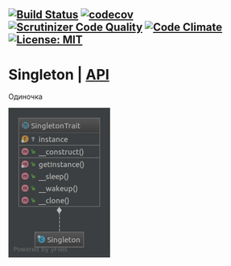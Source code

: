 [![Build Status](https://travis-ci.org/Jagepard/PhpDesignPatterns-Singleton.svg?branch=master)](https://travis-ci.org/Jagepard/PhpDesignPatterns-Singleton)
[![codecov](https://codecov.io/gh/Jagepard/PhpDesignPatterns-Singleton/branch/master/graph/badge.svg)](https://codecov.io/gh/Jagepard/PhpDesignPatterns-Singleton)
[![Scrutinizer Code Quality](https://scrutinizer-ci.com/g/Jagepard/PhpDesignPatterns-Singleton/badges/quality-score.png?b=master)](https://scrutinizer-ci.com/g/Jagepard/PhpDesignPatterns-Singleton/?branch=master)
[![Code Climate](https://codeclimate.com/github/Jagepard/PhpDesignPatterns-Singleton/badges/gpa.svg)](https://codeclimate.com/github/Jagepard/PhpDesignPatterns-Singleton)
[![License: MIT](https://img.shields.io/badge/license-MIT-498e7f.svg)](https://mit-license.org/)
-----

# Singleton | [API](https://github.com/Jagepard/PhpDesignPatterns-Singleton/blob/master/docs.md "Documentation API")
Одиночка

![Singleton](https://github.com/Jagepard/PhpDesignPatterns-Singleton/blob/master/UML.png)